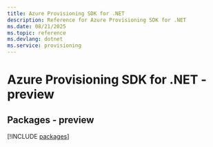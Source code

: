 ```yaml
---
title: Azure Provisioning SDK for .NET
description: Reference for Azure Provisioning SDK for .NET
ms.date: 08/21/2025
ms.topic: reference
ms.devlang: dotnet
ms.service: provisioning
---
```

# Azure Provisioning SDK for .NET - preview
## Packages - preview
[!INCLUDE [packages](provisioning-index.md)]